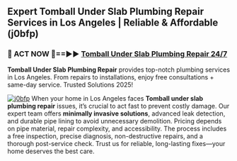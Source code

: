 ## Expert Tomball Under Slab Plumbing Repair Services in Los Angeles | Reliable & Affordable (j0bfp)  

<h3>🚿 ACT NOW 🌟==►► <a href="https://tinyurl.com/2ne6vx2x" rel="nofollow">Tomball Under Slab Plumbing Repair 24/7</a></h3>

**Tomball Under Slab Plumbing Repair** provides top-notch plumbing services in Los Angeles. From repairs to installations, enjoy free consultations + same-day service. Trusted Solutions 2025!

[![j0bfp](https://i.imgur.com/4PFF4AK.jpeg)](https://tinyurl.com/2ne6vx2x)
When your home in Los Angeles faces **Tomball under slab plumbing repair** issues, it’s crucial to act fast to prevent costly damage. Our expert team offers **minimally invasive solutions**, advanced leak detection, and durable pipe lining to avoid unnecessary demolition. Pricing depends on pipe material, repair complexity, and accessibility. The process includes a free inspection, precise diagnosis, non-destructive repairs, and a thorough post-service check. Trust us for reliable, long-lasting fixes—your home deserves the best care.